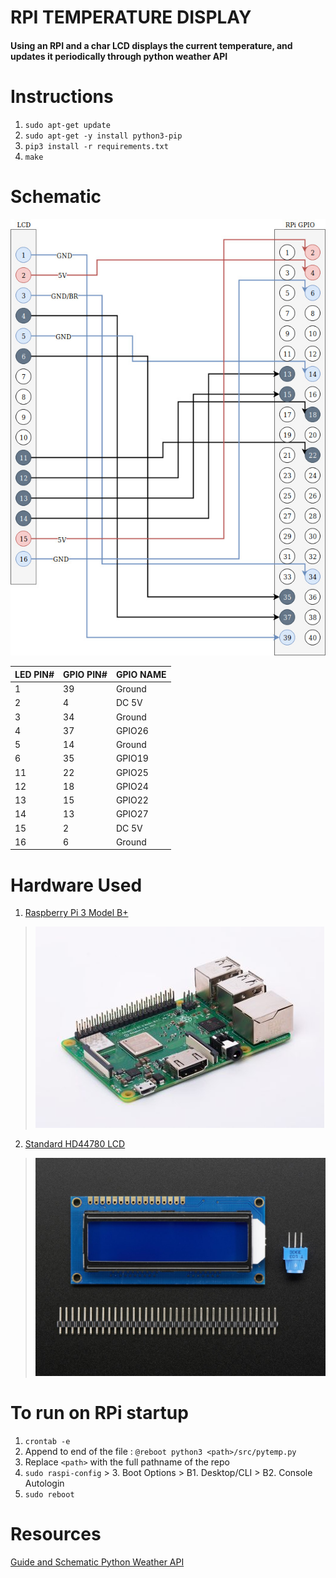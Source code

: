 # RPI TEMPERATURE DISPLAY 
#### Using an RPI and a char LCD displays the current temperature, and updates it periodically through python weather API

# Instructions
1. `sudo apt-get update`
2. `sudo apt-get -y install python3-pip`
3. `pip3 install -r requirements.txt`
4. `make`

# Schematic
![Circuit](./res/img/circuit.jpg)

| LED PIN# | GPIO PIN# | GPIO NAME |
|----------|-----------|-----------|
| 1        | 39        | Ground    |
| 2        | 4         | DC 5V     |
| 3        | 34        | Ground    |
| 4        | 37        | GPIO26    |
| 5        | 14        | Ground    |
| 6        | 35        | GPIO19    |
| 11       | 22        | GPIO25    |
| 12       | 18        | GPIO24    |
| 13       | 15        | GPIO22    |
| 14       | 13        | GPIO27    |
| 15       | 2         | DC 5V     |
| 16       |  6        | Ground    |

# Hardware Used
1. [Raspberry Pi 3 Model B+](https://www.raspberrypi.org/products/raspberry-pi-3-model-b-plus/)
>  ![Raspberry Pi 3 Model B+](./res/img/rpi3_bplus.jpg)
2. [Standard HD44780 LCD](https://www.adafruit.com/product/181)
>  ![Standard HD44780 LCD](./res/img/lcd_16x2.jpg)

# To run on RPi startup
1. `crontab -e`
2. Append to end of the file : `@reboot python3 <path>/src/pytemp.py`
3. Replace `<path>` with the full pathname of the repo
4. `sudo raspi-config` > 3. Boot Options > B1. Desktop/CLI > B2. Console Autologin
5. `sudo reboot`


# Resources
[Guide and Schematic ](https://learn.adafruit.com/character-lcds/python-circuitpython)
[Python Weather API](https://pypi.org/project/weather-api/)
